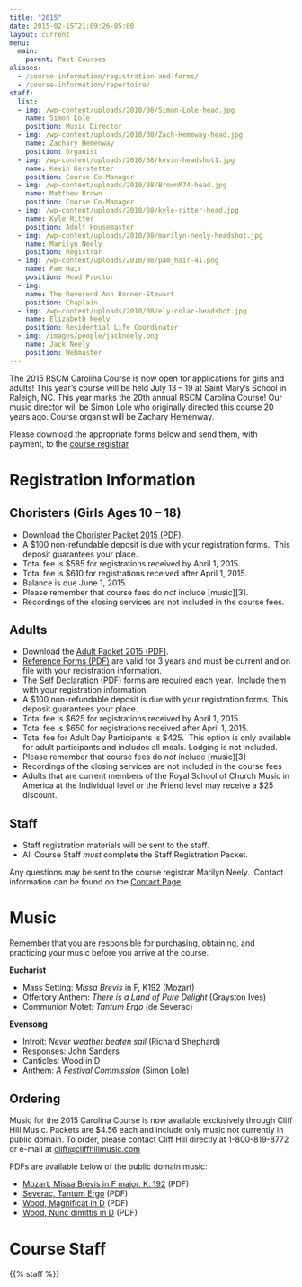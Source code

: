 ```yaml
---
title: "2015"
date: 2015-02-15T21:09:26-05:00
layout: current
menu:
  main:
    parent: Past Courses
aliases:
  - /course-information/registration-and-forms/
  - /course-information/repertoire/
staff:
  list:
  - img: /wp-content/uploads/2010/08/Simon-Lole-head.jpg
    name: Simon Lole
    position: Music Director
  - img: /wp-content/uploads/2010/08/Zach-Hemeway-head.jpg
    name: Zachary Hemenway
    position: Organist
  - img: /wp-content/uploads/2010/08/kevin-headshot1.jpg
    name: Kevin Kerstetter
    position: Course Co-Manager
  - img: /wp-content/uploads/2010/08/BrownM74-head.jpg
    name: Matthew Brown
    position: Course Co-Manager
  - img: /wp-content/uploads/2010/08/kyle-ritter-head.jpg
    name: Kyle Ritter
    position: Adult Housemaster
  - img: /wp-content/uploads/2010/08/marilyn-neely-headshot.jpg
    name: Marilyn Neely
    position: Registrar
  - img: /wp-content/uploads/2010/08/pam_hair-41.png
    name: Pam Hair
    position: Head Proctor
  - img:
    name: The Reverend Ann Bonner-Stewart
    position: Chaplain
  - img: /wp-content/uploads/2010/08/ely-colar-headshot.jpg
    name: Elizabeth Neely
    position: Residential Life Coordinator
  - img: /images/people/jackneely.png
    name: Jack Neely
    position: Webmaster
---
```


The 2015 RSCM Carolina Course is now open for applications for girls and
adults!  This year’s course will be held July 13 – 19 at Saint Mary’s School in
Raleigh, NC.  This year marks the 20th annual RSCM Carolina Course!  Our music
director will be Simon Lole who originally directed this course 20 years ago.
Course organist will be Zachary Hemenway.

Please download the appropriate forms below and send them, with payment, to the
[course registrar][7]

# Registration Information

## Choristers (Girls Ages 10 – 18)

  * Download the [Chorister Packet 2015 (PDF)][2].
  * A $100 non-refundable deposit is due with your registration forms.  This
    deposit guarantees your place.
  * Total fee is $585 for registrations received by April 1, 2015.
  * Total fee is $610 for registrations received after April 1, 2015.
  * Balance is due June 1, 2015.
  * Please remember that course fees do *not* include [music][3].
  * Recordings of the closing services are not included in the course fees.

## Adults

  * Download the [Adult Packet 2015 (PDF)][4].
  * [Reference Forms (PDF)][5] are valid for 3 years and must be current and on
    file with your registration information.
  * The [Self Declaration (PDF)][6] forms are required each year.  Include them
    with your registration information.
  * A $100 non-refundable deposit is due with your registration forms. This
    deposit guarantees your place.
  * Total fee is $625 for registrations received by April 1, 2015.
  * Total fee is $650 for registrations received after April 1, 2015.
  * Total fee for Adult Day Participants is $425.  This option is only
    available for adult participants and includes all meals. Lodging is not
    included.
  * Please remember that course fees do *not* include [music][3]
  * Recordings of the closing services are not included in the course fees
  * Adults that are current members of the Royal School of Church Music in
    America at the Individual level or the Friend level may receive a $25 discount.

## Staff

  * Staff registration materials will be sent to the staff.
  * All Course Staff *must* complete the Staff Registration Packet.

Any questions may be sent to the course registrar Marilyn Neely.  Contact
information can be found on the [Contact Page][7].

# Music

Remember that you are responsible for purchasing, obtaining, and practicing
your music before you arrive at the course.

**Eucharist**

  * Mass Setting: *Missa Brevis* in F, K192 (Mozart)
  * Offertory Anthem: *There is a Land of Pure Delight* (Grayston Ives)
  * Communion Motet: *Tantum Ergo* (de Severac)

**Evensong**

  * Introit: *Never weather beaten sail* (Richard Shephard)
  * Responses: John Sanders
  * Canticles: Wood in D
  * Anthem: *A Festival Commission* (Simon Lole)

## Ordering

Music for the 2015 Carolina Course is now available exclusively through Cliff
Hill Music.  Packets are $4.56 each and include only music not currently in
public domain.  To order, please contact Cliff Hill directly at 1-800-819-8772
or e-mail at cliff@cliffhillmusic.com

PDFs are available below of the public domain music:

  * [Mozart, Missa Brevis in F major, K. 192][8] (PDF)
  * [Severac, Tantum Ergo][9] (PDF)
  * [Wood, Magnificat in D][10] (PDF)
  * [Wood, Nunc dimittis in D][11] (PDF)

# Course Staff

{{% staff %}}

 [1]: mailto://registrar@carolinarscm.org
 [2]: /wp-content/uploads/2010/08/Chorister-Packet-2015.pdf
 [4]: /wp-content/uploads/2010/08/Adult-Packet-2015.pdf
 [5]: /wp-content/uploads/2010/08/reference-forms.pdf 
 [6]: /wp-content/uploads/2010/08/Self-Declaration.pdf
 [7]: /contact
 [8]: /wp-content/uploads/2010/08/Mozart-Missa-Brevis-in-F-major-K.-192.pdf
 [9]: /wp-content/uploads/2010/08/Severac-Tantum-Ergo.pdf
 [10]: /wp-content/uploads/2010/08/Wood-Magnificat-in-D.pdf
 [11]: /wp-content/uploads/2010/08/Wood-Nunc-dimittis-in-D.pdf


